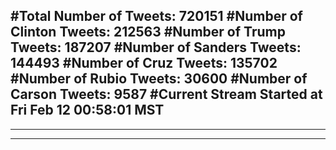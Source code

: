 #Total Number of Tweets: 720151 
#Number of Clinton Tweets: 212563
#Number of Trump Tweets: 187207
#Number of Sanders Tweets: 144493
#Number of Cruz Tweets: 135702
#Number of Rubio Tweets: 30600
#Number of Carson Tweets: 9587
#Current Stream Started at Fri Feb 12 00:58:01 MST
---
---
---
